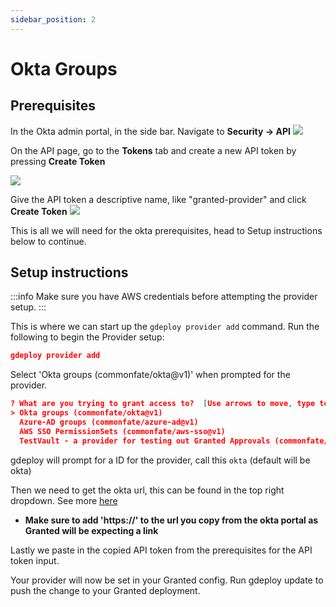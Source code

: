 ```yaml
---
sidebar_position: 2
---
```


# Okta Groups

## Prerequisites

In the Okta admin portal, in the side bar. Navigate to **Security -> API**
![](/img/providers/okta/app.png)


On the API page, go to the **Tokens** tab and create a new API token by pressing **Create Token**

![](/img/providers/okta/token.png)

Give the API token a descriptive name, like "granted-provider" and click **Create Token**
![](/img/providers/okta/token-name.png)

This is all we will need for the okta prerequisites, head to Setup instructions below to continue.

## Setup instructions
:::info
Make sure you have AWS credentials before attempting the provider setup.
:::

This is where we can start up the `gdeploy provider add` command. Run the following to begin the Provider setup:

```json
gdeploy provider add
```

Select 'Okta groups (commonfate/okta@v1)' when prompted for the provider.

```json
? What are you trying to grant access to?  [Use arrows to move, type to filter]
> Okta groups (commonfate/okta@v1)
  Azure-AD groups (commonfate/azure-ad@v1)
  AWS SSO PermissionSets (commonfate/aws-sso@v1)
  TestVault - a provider for testing out Granted Approvals (commonfate/testvault@v1)
```

gdeploy will prompt for a ID for the provider, call this `okta` (default will be okta)

Then we need to get the okta url, this can be found in the top right dropdown. See more [here](https://developer.okta.com/docs/guides/find-your-domain/main/)
- **Make sure to add 'https://' to the url you copy from the okta portal as Granted will be expecting a link**

Lastly we paste in the copied API token from the prerequisites for the API token input.

Your provider will now be set in your Granted config. Run gdeploy update to push the change to your Granted deployment.